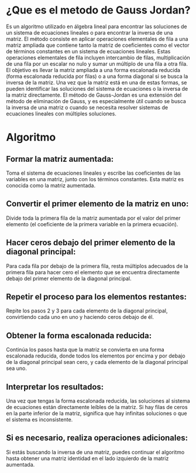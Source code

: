 # ¿Que es el metodo de Gauss Jordan?
  Es un algoritmo utilizado en álgebra lineal para encontrar las soluciones de un sistema de ecuaciones lineales o para encontrar la inversa de una matriz. 
  El método consiste en aplicar operaciones elementales de fila a una matriz ampliada que contiene tanto la matriz de coeficientes como el vector de términos 
  constantes en un sistema de ecuaciones lineales. Estas operaciones elementales de fila incluyen intercambio de filas, multiplicación de una fila por un escalar 
  no nulo y sumar un múltiplo de una fila a otra fila. El objetivo es llevar la matriz ampliada a una forma escalonada reducida (forma escalonada reducida por 
  filas) o a una forma diagonal si se busca la inversa de la matriz. Una vez que la matriz está en una de estas formas, se pueden identificar las soluciones del 
  sistema de ecuaciones o la inversa de la matriz directamente. El método de Gauss-Jordan es una extensión del método de eliminación de Gauss, y es especialmente 
  útil cuando se busca la inversa de una matriz o cuando se necesita resolver sistemas de ecuaciones lineales con múltiples soluciones.

# Algoritmo
## Formar la matriz aumentada: 
  Toma el sistema de ecuaciones lineales y escribe las coeficientes de las variables en una matriz, junto con 
  los términos constantes. Esta matriz es conocida como la matriz aumentada.

## Convertir el primer elemento de la matriz en uno: 
  Divide toda la primera fila de la matriz aumentada por el valor del primer elemento (el coeficiente de la 
  primera variable en la primera ecuación).

## Hacer ceros debajo del primer elemento de la diagonal principal: 
  Para cada fila por debajo de la primera fila, resta múltiplos adecuados de la primera fila para hacer cero 
  el elemento que se encuentra directamente debajo 
  del primer elemento de la diagonal principal.

## Repetir el proceso para los elementos restantes: 
  Repite los pasos 2 y 3 para cada elemento de la diagonal principal, convirtiendo cada uno en uno y haciendo 
  ceros debajo de él.

## Obtener la forma escalonada reducida: 
  Continúa los pasos hasta que la matriz se convierta en una forma escalonada reducida, donde todos los elementos 
  por encima y por debajo de la diagonal principal sean cero, y cada elemento de la diagonal principal sea uno.

## Interpretar los resultados: 
  Una vez que tengas la forma escalonada reducida, las soluciones al sistema de ecuaciones están directamente leíbles 
  de la matriz. Si hay filas de ceros en la parte inferior de la matriz, significa que hay infinitas soluciones o que 
  el sistema es inconsistente.

## Si es necesario, realiza operaciones adicionales: 
  Si estás buscando la inversa de una matriz, puedes continuar el algoritmo hasta obtener una matriz identidad en el 
  lado izquierdo de la matriz aumentada.

